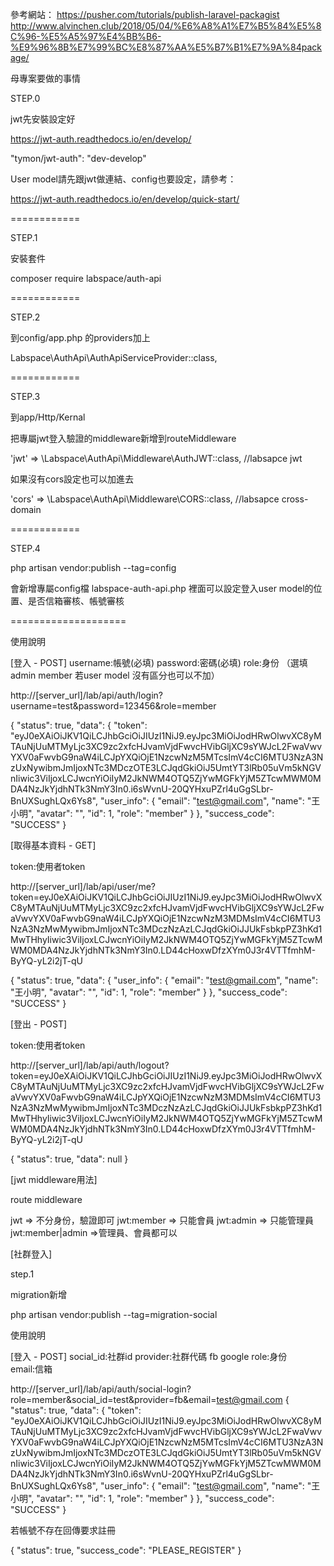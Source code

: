 參考網站：
https://pusher.com/tutorials/publish-laravel-packagist
http://www.alvinchen.club/2018/05/04/%E6%A8%A1%E7%B5%84%E5%8C%96-%E5%A5%97%E4%BB%B6-%E9%96%8B%E7%99%BC%E8%87%AA%E5%B7%B1%E7%9A%84package/

母專案要做的事情

STEP.0 

jwt先安裝設定好

https://jwt-auth.readthedocs.io/en/develop/

"tymon/jwt-auth": "dev-develop"

User model請先跟jwt做連結、config也要設定，請參考：

https://jwt-auth.readthedocs.io/en/develop/quick-start/

============

STEP.1

安裝套件

composer require labspace/auth-api


============


STEP.2

到config/app.php 的providers加上

Labspace\AuthApi\AuthApiServiceProvider::class,

============

STEP.3

到app/Http/Kernal

把專屬jwt登入驗證的middleware新增到routeMiddleware

'jwt' => \Labspace\AuthApi\Middleware\AuthJWT::class, //labsapce jwt


如果沒有cors設定也可以加進去

'cors' => \Labspace\AuthApi\Middleware\CORS::class, //labsapce cross-domain

============

STEP.4

php artisan vendor:publish --tag=config

 會新增專屬config檔
 labspace-auth-api.php
 裡面可以設定登入user model的位置、是否信箱審核、帳號審核


====================

使用說明

[登入 - POST]
username:帳號(必填)
password:密碼(必填)
role:身份  （選填 admin member 若user model 沒有區分也可以不加）

http://[server_url]/lab/api/auth/login?username=test&password=123456&role=member

{
    "status": true,
    "data": {
        "token": "eyJ0eXAiOiJKV1QiLCJhbGciOiJIUzI1NiJ9.eyJpc3MiOiJodHRwOlwvXC8yMTAuNjUuMTMyLjc3XC9zc2xfcHJvamVjdFwvcHVibGljXC9sYWJcL2FwaVwvYXV0aFwvbG9naW4iLCJpYXQiOjE1NzcwNzM5MTcsImV4cCI6MTU3NzA3NzUxNywibmJmIjoxNTc3MDczOTE3LCJqdGkiOiJ5UmtYT3lRb05uVm5kNGVnIiwic3ViIjoxLCJwcnYiOiIyM2JkNWM4OTQ5ZjYwMGFkYjM5ZTcwMWM0MDA4NzJkYjdhNTk3NmY3In0.i6sWvnU-20QYHxuPZrl4uGgSLbr-BnUXSughLQx6Ys8",
        "user_info": {
            "email": "test@gmail.com",
            "name": "王小明",
            "avatar": "",
            "id": 1,
            "role": "member"
        }
    },
    "success_code": "SUCCESS"
}



[取得基本資料 - GET]

token:使用者token

http://[server_url]/lab/api/user/me?token=eyJ0eXAiOiJKV1QiLCJhbGciOiJIUzI1NiJ9.eyJpc3MiOiJodHRwOlwvXC8yMTAuNjUuMTMyLjc3XC9zc2xfcHJvamVjdFwvcHVibGljXC9sYWJcL2FwaVwvYXV0aFwvbG9naW4iLCJpYXQiOjE1NzcwNzM3MDMsImV4cCI6MTU3NzA3NzMwMywibmJmIjoxNTc3MDczNzAzLCJqdGkiOiJJUkFsbkpPZ3hKd1MwTHhyIiwic3ViIjoxLCJwcnYiOiIyM2JkNWM4OTQ5ZjYwMGFkYjM5ZTcwMWM0MDA4NzJkYjdhNTk3NmY3In0.LD44cHoxwDfzXYm0J3r4VTTfmhM-ByYQ-yL2i2jT-qU


{
    "status": true,
    "data": {
        "user_info": {
            "email": "test@gmail.com",
            "name": "王小明",
            "avatar": "",
            "id": 1,
            "role": "member"
        }
    },
    "success_code": "SUCCESS"
}



[登出 - POST]

token:使用者token

http://[server_url]/lab/api/auth/logout?token=eyJ0eXAiOiJKV1QiLCJhbGciOiJIUzI1NiJ9.eyJpc3MiOiJodHRwOlwvXC8yMTAuNjUuMTMyLjc3XC9zc2xfcHJvamVjdFwvcHVibGljXC9sYWJcL2FwaVwvYXV0aFwvbG9naW4iLCJpYXQiOjE1NzcwNzM3MDMsImV4cCI6MTU3NzA3NzMwMywibmJmIjoxNTc3MDczNzAzLCJqdGkiOiJJUkFsbkpPZ3hKd1MwTHhyIiwic3ViIjoxLCJwcnYiOiIyM2JkNWM4OTQ5ZjYwMGFkYjM5ZTcwMWM0MDA4NzJkYjdhNTk3NmY3In0.LD44cHoxwDfzXYm0J3r4VTTfmhM-ByYQ-yL2i2jT-qU

{
    "status": true,
    "data": null
}




[jwt middleware用法]

route middleware

jwt => 不分身份，驗證即可
jwt:member => 只能會員
jwt:admin => 只能管理員
jwt:member|admin =>管理員、會員都可以



[社群登入]

step.1

migration新增

php artisan vendor:publish --tag=migration-social


使用說明

[登入 - POST]
social_id:社群id
provider:社群代碼 fb google
role:身份  
email:信箱

http://[server_url]/lab/api/auth/social-login?role=member&social_id=test&provider=fb&email=test@gmail.com
{
    "status": true,
    "data": {
        "token": "eyJ0eXAiOiJKV1QiLCJhbGciOiJIUzI1NiJ9.eyJpc3MiOiJodHRwOlwvXC8yMTAuNjUuMTMyLjc3XC9zc2xfcHJvamVjdFwvcHVibGljXC9sYWJcL2FwaVwvYXV0aFwvbG9naW4iLCJpYXQiOjE1NzcwNzM5MTcsImV4cCI6MTU3NzA3NzUxNywibmJmIjoxNTc3MDczOTE3LCJqdGkiOiJ5UmtYT3lRb05uVm5kNGVnIiwic3ViIjoxLCJwcnYiOiIyM2JkNWM4OTQ5ZjYwMGFkYjM5ZTcwMWM0MDA4NzJkYjdhNTk3NmY3In0.i6sWvnU-20QYHxuPZrl4uGgSLbr-BnUXSughLQx6Ys8",
        "user_info": {
            "email": "test@gmail.com",
            "name": "王小明",
            "avatar": "",
            "id": 1,
            "role": "member"
        }
    },
    "success_code": "SUCCESS"
}

若帳號不存在回傳要求註冊

{
    "status": true,
    "success_code": "PLEASE_REGISTER"
}
